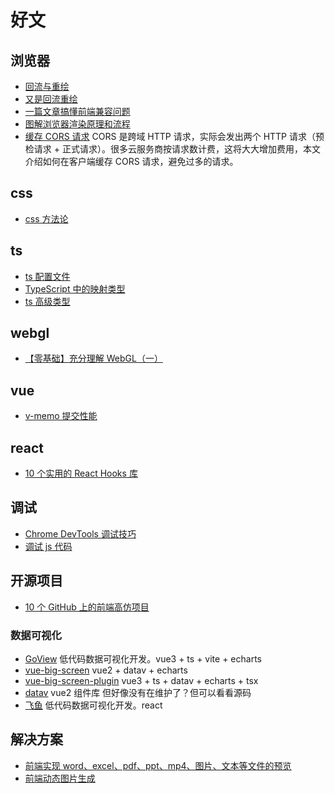 # 好文

## 浏览器

- [回流与重绘](https://juejin.cn/post/6844903569087266823)
- [又是回流重绘](https://juejin.cn/post/7013131773756309517)
- [一篇文章搞懂前端兼容问题](https://juejin.cn/post/7130435421904830494)
- [图解浏览器渲染原理和流程](https://mp.weixin.qq.com/s/9GMk0kFTHyTW_UrL0svNpQ)
- [缓存 CORS 请求](https://httptoolkit.com/blog/cache-your-cors/) CORS 是跨域 HTTP 请求，实际会发出两个 HTTP 请求（预检请求 + 正式请求）。很多云服务商按请求数计费，这将大大增加费用，本文介绍如何在客户端缓存 CORS 请求，避免过多的请求。

## css

- [css 方法论](https://juejin.cn/post/7113732818663899166)

## ts

- [ts 配置文件](https://mp.weixin.qq.com/s/pxbQbvZP2IWMQzA7v8YV4w)
- [TypeScript 中的映射类型](https://juejin.cn/post/7129379753651830815)
- [ts 高级类型](https://mp.weixin.qq.com/s/usDh1-Wzxrf4BftfWhwduA)

## webgl

- [【零基础】充分理解 WebGL（一）](https://juejin.cn/post/7098256201661546532)

## vue

- [v-memo 提交性能](https://juejin.cn/post/7144884293423071268)

## react

- [10 个实用的 React Hooks 库](https://juejin.cn/post/7112256252868034591)

## 调试

- [Chrome DevTools 调试技巧](https://juejin.cn/post/7125613440000851975)
- [调试 js 代码](https://juejin.cn/post/7030584939020042254)

## 开源项目

- [10 个 GitHub 上的前端高仿项目](https://juejin.cn/post/7124909032808120328)

### 数据可视化

- [GoView](https://gitee.com/MTrun/go-view) 低代码数据可视化开发。vue3 + ts + vite + echarts
- [vue-big-screen](https://gitee.com/MTrun/big-screen-vue-datav) vue2 + datav + echarts
- [vue-big-screen-plugin](https://gitee.com/MTrun/vue-big-screen-plugin) vue3 + ts + datav + echarts + tsx
- [datav](https://github.com/DataV-Team/DataV) vue2 组件库 但好像没有在维护了？但可以看看源码
- [飞鱼](https://github.com/CloudWise-OpenSource/FlyFish) 低代码数据可视化开发。react

## 解决方案

- [前端实现 word、excel、pdf、ppt、mp4、图片、文本等文件的预览](https://juejin.cn/post/7071598747519549454)
- [前端动态图片生成](https://mp.weixin.qq.com/s/Vzq_aYKVPxjXCVsLmoq88g)
